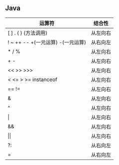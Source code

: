 ## Java

| **运算符**                   | **结合性** |
| ------------------------- | ------- |
| [ ] . ( ) (方法调用)          | 从左向右    |
| ! ~ ++ -- +(一元运算) -(一元运算) | 从右向左    |
| * / %                     | 从左向右    |
| + -                       | 从左向右    |
| << >> >>>                 | 从左向右    |
| < <= > >= instanceof      | 从左向右    |
| == !=                     | 从左向右    |
| &                         | 从左向右    |
| ^                         | 从左向右    |
| \|                        | 从左向右    |
| &&                        | 从左向右    |
| \|\|                      | 从左向右    |
| ?:                        | 从右向左    |
| =                         | 从右向左    |